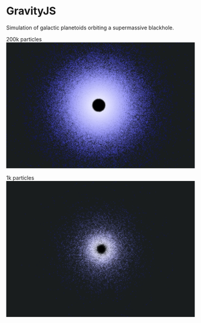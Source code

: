 # GravityJS
Simulation of galactic planetoids orbiting a supermassive blackhole.

200k particles
![200k Stars](https://github.com/Xeladarocks/galaxyjs/blob/master/imgs/Annotation%202020-06-22%20192006.png?raw=true)

1k particles
![1k Stars](https://github.com/Xeladarocks/galaxyjs/blob/master/imgs/ex1.png?raw=true)
